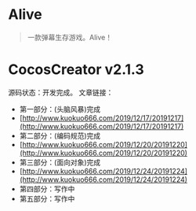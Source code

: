 # Alive
> 一款弹幕生存游戏。Alive！
# CocosCreator v2.1.3
源码状态：开发完成。
文章链接：
- 第一部分：(头脑风暴)完成
- [http://www.kuokuo666.com/2019/12/17/20191217](http://www.kuokuo666.com/2019/12/17/20191217)
- 第二部分：(编码规范)完成
- [http://www.kuokuo666.com/2019/12/20/20191220](http://www.kuokuo666.com/2019/12/20/20191220)
- 第三部分：(面向对象)完成
- [http://www.kuokuo666.com/2019/12/24/20191224](http://www.kuokuo666.com/2019/12/24/20191224)
- 第四部分：写作中
- 第五部分：写作中
